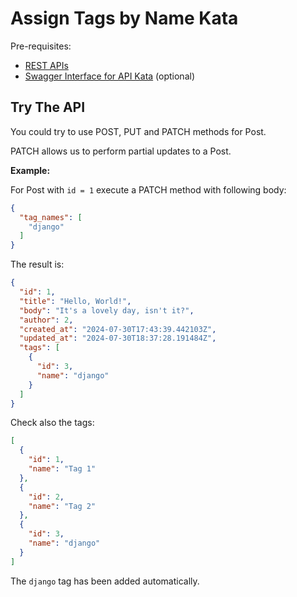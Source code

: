 # Assign Tags by Name Kata

Pre-requisites:

* [REST APIs](kata-rest-apis.md)
* [Swagger Interface for API Kata](kata-swagger-interface.md) (optional)


## Try The API

You could try to use POST, PUT and PATCH methods for Post.

PATCH allows us to perform partial updates to a Post.

**Example:**

For Post with `id = 1` execute a PATCH method with following body:

```json
{
  "tag_names": [
    "django"
  ]
}
```

The result is:

```json
{
  "id": 1,
  "title": "Hello, World!",
  "body": "It's a lovely day, isn't it?",
  "author": 2,
  "created_at": "2024-07-30T17:43:39.442103Z",
  "updated_at": "2024-07-30T18:37:28.191484Z",
  "tags": [
    {
      "id": 3,
      "name": "django"
    }
  ]
}
```

Check also the tags:

```json
[
  {
    "id": 1,
    "name": "Tag 1"
  },
  {
    "id": 2,
    "name": "Tag 2"
  },
  {
    "id": 3,
    "name": "django"
  }
]
```

The `django` tag has been added automatically.



